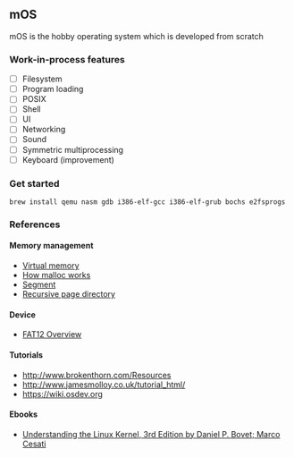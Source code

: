 ## mOS

mOS is the hobby operating system which is developed from scratch

### Work-in-process features

- [ ] Filesystem
- [ ] Program loading
- [ ] POSIX
- [ ] Shell
- [ ] UI
- [ ] Networking
- [ ] Sound
- [ ] Symmetric multiprocessing
- [ ] Keyboard (improvement)

### Get started

```
brew install qemu nasm gdb i386-elf-gcc i386-elf-grub bochs e2fsprogs
```

### References

#### Memory management

- [Virtual memory](https://www.youtube.com/watch?v=qcBIvnQt0Bw)
- [How malloc works](https://forum.osdev.org/viewtopic.php?p=66669&sid=6491dc94867786304d824e07844575c4#p66669)
- [Segment](https://electronics.stackexchange.com/a/237759)
- [Recursive page directory](http://www.rohitab.com/discuss/topic/31139-tutorial-paging-memory-mapping-with-a-recursive-page-directory/)

#### Device

- [FAT12 Overview](http://www.disc.ua.es/~gil/FAT12Description.pdf)

#### Tutorials

- http://www.brokenthorn.com/Resources
- http://www.jamesmolloy.co.uk/tutorial_html/
- https://wiki.osdev.org

#### Ebooks

- [Understanding the Linux Kernel, 3rd Edition by Daniel P. Bovet; Marco Cesati](https://learning.oreilly.com/library/view/understanding-the-linux/0596005652/)
